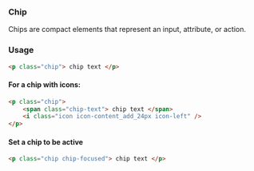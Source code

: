 ### Chip
Chips are compact elements that represent an input, attribute, or action.

### Usage
```html
<p class="chip"> chip text </p> 
```

#### For a chip with icons:

```html
<p class="chip">
    <span class="chip-text"> chip text </span>
    <i class="icon icon-content_add_24px icon-left" /> 
</p>
```

#### Set a chip to be active

```html
<p class="chip chip-focused"> chip text </p> 
```
